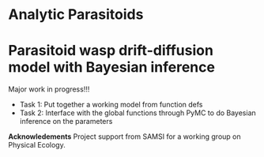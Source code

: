 # Analytic Parasitoids
Parasitoid wasp drift-diffusion model with Bayesian inference
===

Major work in progress!!!

- Task 1: Put together a working model from function defs
- Task 2: Interface with the global functions through PyMC to do Bayesian inference on the parameters

**Acknowledements**
Project support from SAMSI for a working group on Physical Ecology.
